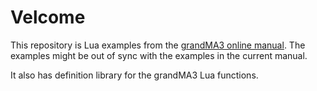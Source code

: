 # Velcome
This repository is Lua examples from the [grandMA3 online manual](https://help2.malighting.com/Page/grandMA3/Plugins/en/1.9).
The examples might be out of sync with the examples in the current manual.

It also has definition library for the grandMA3 Lua functions.